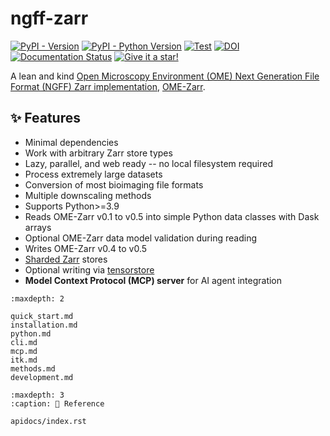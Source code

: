 # ngff-zarr

[![PyPI - Version](https://img.shields.io/pypi/v/ngff-zarr.svg)](https://pypi.org/project/ngff-zarr)
[![PyPI - Python Version](https://img.shields.io/pypi/pyversions/ngff-zarr.svg)](https://pypi.org/project/ngff-zarr)
[![Test](https://github.com/thewtex/ngff-zarr/actions/workflows/pixi-test.yml/badge.svg)](https://github.com/thewtex/ngff-zarr/actions/workflows/pixi-test.yml)
[![DOI](https://zenodo.org/badge/541840158.svg)](https://zenodo.org/badge/latestdoi/541840158)
[![Documentation Status](https://readthedocs.org/projects/ngff-zarr/badge/?version=latest)](https://ngff-zarr.readthedocs.io/en/latest/?badge=latest)
[![Give it a star!](https://img.shields.io/github/stars/thewtex/ngff-zarr?style=social)](https://github.com/thewtex/ngff-zarr)

A lean and kind
[Open Microscopy Environment (OME) Next Generation File Format (NGFF) Zarr implementation](https://ngff.openmicroscopy.org/latest/),
[OME-Zarr](https://link.springer.com/article/10.1007/s00418-023-02209-1).

## ✨ Features

- Minimal dependencies
- Work with arbitrary Zarr store types
- Lazy, parallel, and web ready -- no local filesystem required
- Process extremely large datasets
- Conversion of most bioimaging file formats
- Multiple downscaling methods
- Supports Python>=3.9
- Reads OME-Zarr v0.1 to v0.5 into simple Python data classes with Dask arrays
- Optional OME-Zarr data model validation during reading
- Writes OME-Zarr v0.4 to v0.5
- [Sharded Zarr] stores
- Optional writing via [tensorstore]
- **Model Context Protocol (MCP) server** for AI agent integration

```{toctree}
:maxdepth: 2

quick_start.md
installation.md
python.md
cli.md
mcp.md
itk.md
methods.md
development.md
```

```{toctree}
:maxdepth: 3
:caption: 📖 Reference

apidocs/index.rst
```

[Sharded Zarr]: https://zarr.dev/zeps/accepted/ZEP0002.html
[tensorstore]: https://google.github.io/tensorstore/
